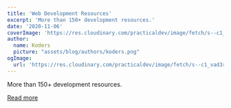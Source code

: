 ```yaml
---
title: 'Web Development Resources'
excerpt: 'More than 150+ development resources.'
date: '2020-11-06'
coverImage: 'https://res.cloudinary.com/practicaldev/image/fetch/s--c1_vad3r--/c_imagga_scale,f_auto,fl_progressive,h_420,q_auto,w_1000/https://dev-to-uploads.s3.amazonaws.com/i/yircgjcc7wekbi8j9z08.png'
author:
  name: Koders
  picture: "assets/blog/authors/koders.png"
ogImage:
  url: 'https://res.cloudinary.com/practicaldev/image/fetch/s--c1_vad3r--/c_imagga_scale,f_auto,fl_progressive,h_420,q_auto,w_1000/https://dev-to-uploads.s3.amazonaws.com/i/yircgjcc7wekbi8j9z08.png'
---
```


More than 150+ development resources.

[Read more](https://dev.to/iamismile/web-development-resources-96)
